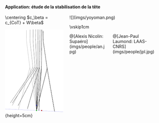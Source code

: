#### Application: étude de la stabilisation de la tête

<div class="columns">
<div class="column" width="30%">
\centering
$c_\beta = c_{CoT} + W\beta$

![](imgs/tete.png){height=5cm}
</div>
<div class="column" width="70%">
![](imgs/yoyoman.png)

\vskip1cm

<div class="columns">
<div class="column" width="50%">
@[Alexis Nicolin: Supaéro](imgs/people/an.jpg)
</div>
<div class="column" width="50%">
@[Jean-Paul Laumond: LAAS-CNRS](imgs/people/jpl.jpg)
</div>
</div>

</div>
</div>
